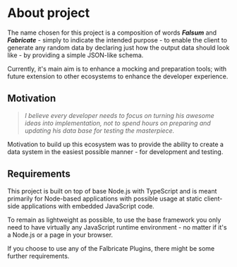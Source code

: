 # About project

The name chosen for this project is a composition of words **_Falsum_** and **_Fabricate_** - simply
to indicate the intended purpose - to enable the client to generate any random data by declaring
just how the output data should look like - by providing a simple JSON-like schema.

Currently, it's main aim is to enhance a mocking and preparation tools; with future extension to
other ecosystems to enhance the developer experience.

## Motivation

> _I believe every developer needs to focus on turning his awesome ideas into implementation,
> not to spend hours on preparing and updating his data base for testing the masterpiece._

Motivation to build up this ecosystem was to provide the ability to create a data system in
the easiest possible manner - for development and testing.

## Requirements

This project is built on top of base Node.js with TypeScript and is meant primarily for Node-based applications with
possible usage at static client-side applications with embedded JavaScript code.

To remain as lightweight as possible, to use the base framework you only need to have virtually any JavaScript runtime
environment - no matter if it's a Node.js or a page in your browser.

If you choose to use any of the Falbricate Plugins, there might be some further requirements.

